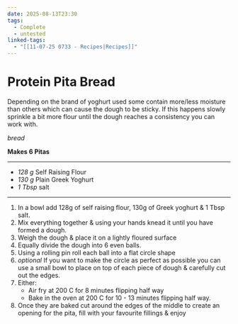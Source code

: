 ```yaml
---
date: 2025-08-13T23:30
tags:
  - Complete
  - untested
linked-tags:
  - "[[11-07-25 0733 - Recipes|Recipes]]"
---
```

# Protein Pita Bread
Depending on the brand of yoghurt used some contain more/less moisture than others which can cause the dough to be sticky. If this happens slowly sprinkle a bit more flour until the dough reaches a consistency you can work with.

*bread*

**Makes 6 Pitas**

---
- *128 g* Self Raising Flour
- *130 g* Plain Greek Yoghurt
- *1 Tbsp* salt
---
1. In a bowl add 128g of self raising flour, 130g of Greek yoghurt & 1 Tbsp salt.
2. Mix everything together & using your hands knead it until you have formed a dough.
3. Weigh the dough & place it on a lightly floured surface
4. Equally divide the dough into 6 even balls.
5. Using a rolling pin roll each ball into a flat circle shape
6. *optional* If you want to make the circle as perfect as possible you can use a small bowl to place on top of each piece of dough & carefully cut out the edges.
7. Either: 
	- Air fry at 200 C for 8 minutes flipping half way
	- Bake in the oven at 200 C for 10 - 13 minutes flipping half way.
8. Once they are baked cut around the edges of the middle to create an opening for the pita, fill with your favourite fillings & enjoy